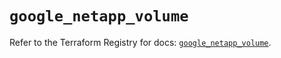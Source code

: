 # `google_netapp_volume`

Refer to the Terraform Registry for docs: [`google_netapp_volume`](https://registry.terraform.io/providers/hashicorp/google/6.46.0/docs/resources/netapp_volume).
